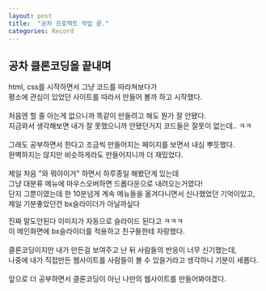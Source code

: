 ```yaml
---
layout: post
title:  "공차 프로젝트 작업 끝."
categories: Record
---
```


## 공차 클론코딩을 끝내며


html, css를 시작하면서 그냥 코드를 따라쳐보다가  
평소에 관심이 있었던 사이트를 따라서 만들어 볼까 하고
시작했다.  
<br>
처음엔 할 줄 아는게 없으니까 똑같이 만들려고 해도
뭔가 잘 안됐다.   
지금와서 생각해보면 내가 잘 못했으니까 안됐던거지
코드들은 잘못이 없는데.. ㅋㅋ  
<br>
그래도 공부하면서 한다고 조금씩 만들어지는 페이지를 보면서
내심 뿌듯했다.  
완벽하지는 않지만 비슷하게라도 만들어지니까 더 재밌었다.  
<br>
제일 처음 "와 뭐야이거" 하면서 하루종일 해봤던게 있는데  
그냥 대분류 메뉴에 마우스오버하면 드롭다운으로 내려오는거였다!   
단지 그뿐이였는데 한 10분넘게 계속 메뉴들을 옮겨다니면서
신나했었던 기억이있고,  
제일 기분좋았던건 bx슬라이더가 아닐까싶다   
 
진짜 말도안된다 이미지가 자동으로 슬라이드 된다고 ㅋㅋㅋ   
이 메인화면에 bx슬라이더를 적용하고 친구들한테 자랑했다.   
<br>
클론코딩이지만 내가 만든걸 보여주고 난 뒤 사람들의 반응이 너무
신기했는데,   
나중에 내가 직접만든 웹사이트를 사람들이 볼 수 있을거라고
생각하니 기분이 새롭다.    
<br>
앞으로 더 공부하면서 클론코딩이 아닌 나만의 웹사이트를 만들어봐야겠다.

